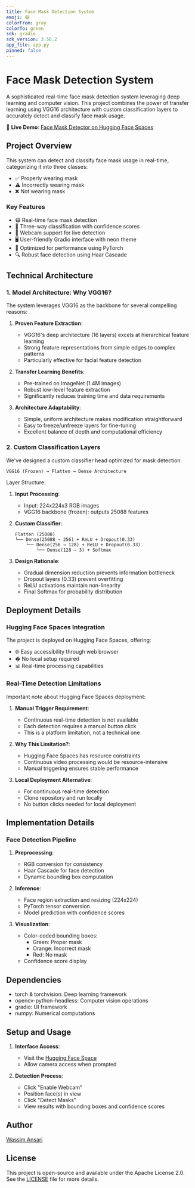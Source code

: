 ```yaml
---
title: Face Mask Detection System
emoji: 😷
colorFrom: gray
colorTo: green
sdk: gradio
sdk_version: 3.50.2
app_file: app.py
pinned: false
---
```


# Face Mask Detection System

A sophisticated real-time face mask detection system leveraging deep learning and computer vision. This project combines the power of transfer learning using VGG16 architecture with custom classification layers to accurately detect and classify face mask usage.

🔗 **Live Demo**: [Face Mask Detector on Hugging Face Spaces](https://huggingface.co/spaces/wassim-ansari2088/Face-Mask-Detector-Vision)

## Project Overview

This system can detect and classify face mask usage in real-time, categorizing it into three classes:
- ✅ Properly wearing mask
- ⚠️ Incorrectly wearing mask
- ❌ Not wearing mask

### Key Features

- 😷 Real-time face mask detection
- 🎯 Three-way classification with confidence scores
- 📸 Webcam support for live detection
- 🖥️ User-friendly Gradio interface with neon theme
- 🚀 Optimized for performance using PyTorch
- 🔍 Robust face detection using Haar Cascade

## Technical Architecture

### 1. Model Architecture: Why VGG16?

The system leverages VGG16 as the backbone for several compelling reasons:

1. **Proven Feature Extraction**:
   - VGG16's deep architecture (16 layers) excels at hierarchical feature learning
   - Strong feature representations from simple edges to complex patterns
   - Particularly effective for facial feature detection

2. **Transfer Learning Benefits**:
   - Pre-trained on ImageNet (1.4M images)
   - Robust low-level feature extraction
   - Significantly reduces training time and data requirements

3. **Architecture Adaptability**:
   - Simple, uniform architecture makes modification straightforward
   - Easy to freeze/unfreeze layers for fine-tuning
   - Excellent balance of depth and computational efficiency

### 2. Custom Classification Layers

We've designed a custom classifier head optimized for mask detection:

```
VGG16 (Frozen) → Flatten → Dense Architecture
```

Layer Structure:
1. **Input Processing**:
   - Input: 224x224x3 RGB images
   - VGG16 backbone (frozen): outputs 25088 features

2. **Custom Classifier**:
   ```
   Flatten (25088)
   └── Dense(25088 → 256) + ReLU + Dropout(0.33)
       └── Dense(256 → 128) + ReLU + Dropout(0.33)
           └── Dense(128 → 3) + Softmax
   ```

3. **Design Rationale**:
   - Gradual dimension reduction prevents information bottleneck
   - Dropout layers (0.33) prevent overfitting
   - ReLU activations maintain non-linearity
   - Final Softmax for probability distribution

## Deployment Details

### Hugging Face Spaces Integration

The project is deployed on Hugging Face Spaces, offering:
- 🌐 Easy accessibility through web browser
- � No local setup required
- 📊 Real-time processing capabilities

### Real-Time Detection Limitations

Important note about Hugging Face Spaces deployment:

1. **Manual Trigger Requirement**:
   - Continuous real-time detection is not available
   - Each detection requires a manual button click
   - This is a platform limitation, not a technical one

2. **Why This Limitation?**:
   - Hugging Face Spaces has resource constraints
   - Continuous video processing would be resource-intensive
   - Manual triggering ensures stable performance

3. **Local Deployment Alternative**:
   - For continuous real-time detection
   - Clone repository and run locally
   - No button clicks needed for local deployment

## Implementation Details

### Face Detection Pipeline

1. **Preprocessing**:
   - RGB conversion for consistency
   - Haar Cascade for face detection
   - Dynamic bounding box computation

2. **Inference**:
   - Face region extraction and resizing (224x224)
   - PyTorch tensor conversion
   - Model prediction with confidence scores

3. **Visualization**:
   - Color-coded bounding boxes:
     - Green: Proper mask
     - Orange: Incorrect mask
     - Red: No mask
   - Confidence score display

## Dependencies

- torch & torchvision: Deep learning framework
- opencv-python-headless: Computer vision operations
- gradio: UI framework
- numpy: Numerical computations

## Setup and Usage

1. **Interface Access**:
   - Visit the [Hugging Face Space](https://huggingface.co/spaces/wassim-ansari2088/Face-Mask-Detector-Vision)
   - Allow camera access when prompted

2. **Detection Process**:
   - Click "Enable Webcam"
   - Position face(s) in view
   - Click "Detect Masks"
   - View results with bounding boxes and confidence scores

## Author

[Wassim Ansari](https://huggingface.co/wassim-ansari2088)

## License

This project is open-source and available under the Apache License 2.0. See the [LICENSE](LICENSE) file for more details.